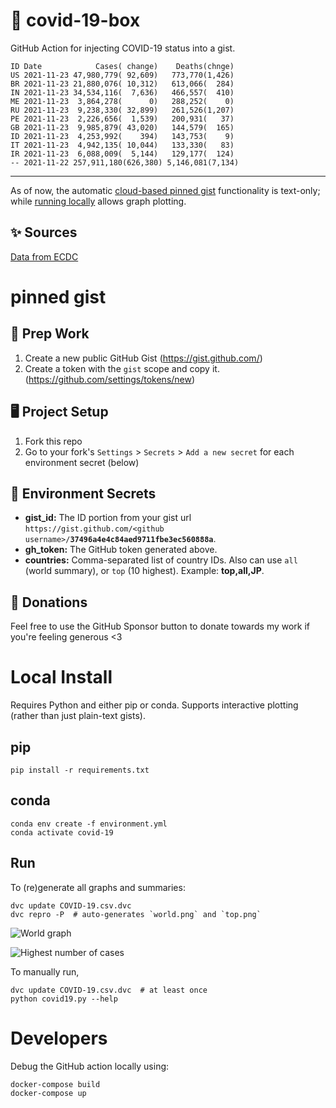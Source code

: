 # 🏥 covid-19-box

GitHub Action for injecting COVID-19 status into a gist.

```
ID Date            Cases( change)    Deaths(chnge)
US 2021-11-23 47,980,779( 92,609)   773,770(1,426)
BR 2021-11-23 21,880,076( 10,312)   613,066(  284)
IN 2021-11-23 34,534,116(  7,636)   466,557(  410)
ME 2021-11-23  3,864,278(      0)   288,252(    0)
RU 2021-11-23  9,238,330( 32,899)   261,526(1,207)
PE 2021-11-23  2,226,656(  1,539)   200,931(   37)
GB 2021-11-23  9,985,879( 43,020)   144,579(  165)
ID 2021-11-23  4,253,992(    394)   143,753(    9)
IT 2021-11-23  4,942,135( 10,044)   133,330(   83)
IR 2021-11-23  6,088,009(  5,144)   129,177(  124)
-- 2021-11-22 257,911,180(626,380) 5,146,081(7,134)
```

---

As of now, the automatic [cloud-based pinned gist](#pinned-gist) functionality is text-only;
while [running locally](#local-install) allows graph plotting.

## ✨ Sources

[Data from ECDC](https://www.ecdc.europa.eu/en/publications-data/download-todays-data-geographic-distribution-covid-19-cases-worldwide)

# pinned gist

## 🎒 Prep Work
1. Create a new public GitHub Gist (https://gist.github.com/)
1. Create a token with the `gist` scope and copy it. (https://github.com/settings/tokens/new)

## 🖥 Project Setup
1. Fork this repo
1. Go to your fork's `Settings` > `Secrets` > `Add a new secret` for each environment secret (below)

## 🤫 Environment Secrets
- **gist_id:** The ID portion from your gist url `https://gist.github.com/<github username>/`**`37496a4e4c84aed9711fbe3ec560888a`**.
- **gh_token:** The GitHub token generated above.
- **countries:** Comma-separated list of country IDs. Also can use `all` (world summary), or `top` (10 highest). Example: **top,all,JP**.

## 💸 Donations

Feel free to use the GitHub Sponsor button to donate towards my work if you're feeling generous <3

# Local Install

Requires Python and either pip or conda. Supports interactive plotting (rather than just plain-text gists).

## pip

```
pip install -r requirements.txt
```

## conda

```
conda env create -f environment.yml
conda activate covid-19
```

## Run

To (re)generate all graphs and summaries:

```
dvc update COVID-19.csv.dvc
dvc repro -P  # auto-generates `world.png` and `top.png`
```

![World graph](world.png)

![Highest number of cases](top.png)

To manually run,

```
dvc update COVID-19.csv.dvc  # at least once
python covid19.py --help
```

# Developers

Debug the GitHub action locally using:

```
docker-compose build
docker-compose up
```
